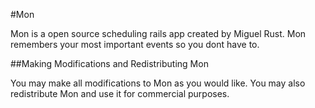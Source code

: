 #Mon

Mon is a open source scheduling rails app created by Miguel Rust. Mon remembers your most important events so you dont have to.

##Making Modifications and Redistributing Mon

You may make all modifications to Mon as you would like. You may also redistribute Mon and use it for commercial purposes. 
